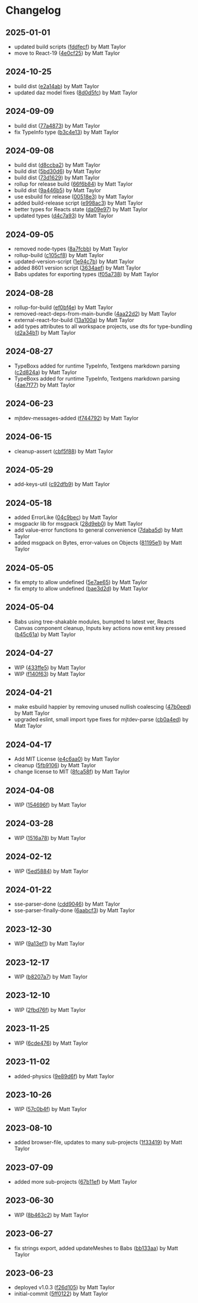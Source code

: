 # Changelog


## 2025-01-01
- updated build scripts ([fddfecf](https://github.com/matthewjosephtaylor/avatar-3d/commit/fddfecfff91e83825bdaec92a34521fb3d1a9dec)) by Matt Taylor
- move to React-19 ([4e0cf25](https://github.com/matthewjosephtaylor/avatar-3d/commit/4e0cf2587185763f6e350c108991c872d41da907)) by Matt Taylor

## 2024-10-25
- build dist ([e2a14ab](https://github.com/matthewjosephtaylor/avatar-3d/commit/e2a14ab331d38a15a9710baf13396fadd04a63dd)) by Matt Taylor
- updated daz model fixes ([8d0d5fc](https://github.com/matthewjosephtaylor/avatar-3d/commit/8d0d5fc7a9f5c0a5dfb4db227d1989f11e2eaa74)) by Matt Taylor

## 2024-09-09
- build dist ([77a4873](https://github.com/matthewjosephtaylor/avatar-3d/commit/77a4873dc1be8b4753534485fd0a6a1ae40dde59)) by Matt Taylor
- fix TypeInfo type ([b3c4e13](https://github.com/matthewjosephtaylor/avatar-3d/commit/b3c4e13f937615e21dceabc6fd8d258c26f29a81)) by Matt Taylor

## 2024-09-08
- build dist ([d8ccba2](https://github.com/matthewjosephtaylor/avatar-3d/commit/d8ccba2a8a400428143bbbeb941701449d5b3a83)) by Matt Taylor
- build dist ([5bd30d6](https://github.com/matthewjosephtaylor/avatar-3d/commit/5bd30d6ba673f05569c92c02afa5aa457715bfa0)) by Matt Taylor
- build dist ([73d1629](https://github.com/matthewjosephtaylor/avatar-3d/commit/73d162976bc2b184ac1b301f8d073ebc75627e92)) by Matt Taylor
- rollup for release build ([66f6b84](https://github.com/matthewjosephtaylor/avatar-3d/commit/66f6b8460a43cffdab59054eb50e5b2bc26958eb)) by Matt Taylor
- build dist ([9a446b5](https://github.com/matthewjosephtaylor/avatar-3d/commit/9a446b58fc525bec245123e9f6657426553e58c8)) by Matt Taylor
- use esbuild for release ([00518e3](https://github.com/matthewjosephtaylor/avatar-3d/commit/00518e323df97ce5221e5c7f441e7a44d6ba3d22)) by Matt Taylor
- added build-release script ([e998ac3](https://github.com/matthewjosephtaylor/avatar-3d/commit/e998ac3b51073f2697e7b33699595265b7d6406f)) by Matt Taylor
- better types for Reacts state ([da09e97](https://github.com/matthewjosephtaylor/avatar-3d/commit/da09e97541c980c33794e4a730af7fbbaf1c83d5)) by Matt Taylor
- updated types ([d4c7a93](https://github.com/matthewjosephtaylor/avatar-3d/commit/d4c7a93ee485fb31adf743729e3a3ecd61d2ce90)) by Matt Taylor

## 2024-09-05
- removed node-types ([8a7fcbb](https://github.com/matthewjosephtaylor/avatar-3d/commit/8a7fcbb0f924bfd913f62d5bfad46f1986c386d2)) by Matt Taylor
- rollup-build ([c105cf8](https://github.com/matthewjosephtaylor/avatar-3d/commit/c105cf8dff834e9f6fcac363918b2cd768e2b653)) by Matt Taylor
- updated-version-script ([1e94c7b](https://github.com/matthewjosephtaylor/avatar-3d/commit/1e94c7bb5b5ccdefe60814ee3d2be4598cceabf7)) by Matt Taylor
- added 8601 version script ([3634aef](https://github.com/matthewjosephtaylor/avatar-3d/commit/3634aefa81aab6e3500380de1c404dd347c3e0b2)) by Matt Taylor
- Babs updates for exporting types ([f05a738](https://github.com/matthewjosephtaylor/avatar-3d/commit/f05a7385b0f42183d92e41b1f3d0e5cbd298f5c4)) by Matt Taylor

## 2024-08-28
- rollup-for-build ([ef0bf4e](https://github.com/matthewjosephtaylor/avatar-3d/commit/ef0bf4eb2a1a816d0f501508670375d0aa778230)) by Matt Taylor
- removed-react-deps-from-main-bundle ([4aa22d2](https://github.com/matthewjosephtaylor/avatar-3d/commit/4aa22d275662d94d901836adccb2cadd85b286dc)) by Matt Taylor
- external-react-for-build ([13a100a](https://github.com/matthewjosephtaylor/avatar-3d/commit/13a100a2d9db5c1e4df5cea8a6f60cb1bf92ec40)) by Matt Taylor
- add types attributes to all workspace projects, use dts for type-bundling ([d2a34b1](https://github.com/matthewjosephtaylor/avatar-3d/commit/d2a34b1f1c2287f8caa43caadbea306e15b77bc3)) by Matt Taylor

## 2024-08-27
- TypeBoxs added for runtime TypeInfo, Textgens markdown parsing ([c2d824a](https://github.com/matthewjosephtaylor/avatar-3d/commit/c2d824aae0f35a6f20eaec1ff2d08880884962a6)) by Matt Taylor
- TypeBoxs added for runtime TypeInfo, Textgens markdown parsing ([4ae7f77](https://github.com/matthewjosephtaylor/avatar-3d/commit/4ae7f77b690517e5e89cb676315a8e77a1e90446)) by Matt Taylor

## 2024-06-23
- mjtdev-messages-added ([f744792](https://github.com/matthewjosephtaylor/avatar-3d/commit/f744792e72b23f21070b6931c243975d1d094cf4)) by Matt Taylor

## 2024-06-15
- cleanup-assert ([cbf5f88](https://github.com/matthewjosephtaylor/avatar-3d/commit/cbf5f88a285a52cd1dd1284750934931f4aa6019)) by Matt Taylor

## 2024-05-29
- add-keys-util ([c92dfb9](https://github.com/matthewjosephtaylor/avatar-3d/commit/c92dfb9f37c76e68822d80f5d7c3ee01ae75072c)) by Matt Taylor

## 2024-05-18
- added ErrorLike ([04c9bec](https://github.com/matthewjosephtaylor/avatar-3d/commit/04c9bec6fd23c1e612bdaa120ef393985640e386)) by Matt Taylor
- msgpackr lib for msgpack ([28d9eb0](https://github.com/matthewjosephtaylor/avatar-3d/commit/28d9eb083f8612390180a505bd18911aa86b38ee)) by Matt Taylor
- add value-error functions to general convenience ([7daba5d](https://github.com/matthewjosephtaylor/avatar-3d/commit/7daba5de8417887cf8725212afee60b26c187c35)) by Matt Taylor
- added msgpack on Bytes, error-values on Objects ([81195e1](https://github.com/matthewjosephtaylor/avatar-3d/commit/81195e1e9105337f290966c305c59f3b430da6b5)) by Matt Taylor

## 2024-05-05
- fix empty to allow undefined ([5e7ae65](https://github.com/matthewjosephtaylor/avatar-3d/commit/5e7ae65a7fc9948f237afc9b7ecbc76654d8e9ff)) by Matt Taylor
- fix empty to allow undefined ([bae3d2d](https://github.com/matthewjosephtaylor/avatar-3d/commit/bae3d2d68eeda3ca1a90936dbfa6dc2ed079c69d)) by Matt Taylor

## 2024-05-04
- Babs using tree-shakable modules, bumpted to latest ver, Reacts Canvas component cleanup, Inputs key actions now emit key pressed ([b45c61a](https://github.com/matthewjosephtaylor/avatar-3d/commit/b45c61a37277c05561f29230fe30154b3241e77f)) by Matt Taylor

## 2024-04-27
- WIP ([433ffe5](https://github.com/matthewjosephtaylor/avatar-3d/commit/433ffe506673eee67978ac2087113c6f50a030d7)) by Matt Taylor
- WIP ([f140f63](https://github.com/matthewjosephtaylor/avatar-3d/commit/f140f63488a8a70c140b4e2bb76fedfd7a7f52ec)) by Matt Taylor

## 2024-04-21
- make esbuild happier by removing unused nullish coalescing ([47b0eed](https://github.com/matthewjosephtaylor/avatar-3d/commit/47b0eed00879eb2e485fd7607ca587e14c336345)) by Matt Taylor
- upgraded eslint, small import type fixes for mjtdev-parse ([cb0a4ed](https://github.com/matthewjosephtaylor/avatar-3d/commit/cb0a4ed20b63b787b4d7150c9ec2032734d2cb1d)) by Matt Taylor

## 2024-04-17
- Add MIT License ([e4c6aa0](https://github.com/matthewjosephtaylor/avatar-3d/commit/e4c6aa09af7042df0fb394e5cc3a3dfe78322b1a)) by Matt Taylor
- cleanup ([5fb9106](https://github.com/matthewjosephtaylor/avatar-3d/commit/5fb91066837b7ae2db84147bada21ae351201740)) by Matt Taylor
- change license to MIT ([8fca58f](https://github.com/matthewjosephtaylor/avatar-3d/commit/8fca58f5e5845a91c32ddc56b9db68a11ce3c933)) by Matt Taylor

## 2024-04-08
- WIP ([154696f](https://github.com/matthewjosephtaylor/avatar-3d/commit/154696fafb66138ace6316402e5ba6b940593e52)) by Matt Taylor

## 2024-03-28
- WIP ([1516a78](https://github.com/matthewjosephtaylor/avatar-3d/commit/1516a7838d6292fa982e3bd9f5d484fc3d5f7701)) by Matt Taylor

## 2024-02-12
- WIP ([5ed5884](https://github.com/matthewjosephtaylor/avatar-3d/commit/5ed58843213e0636d8bc813e6a8812fd800d56fe)) by Matt Taylor

## 2024-01-22
- sse-parser-done ([cdd9046](https://github.com/matthewjosephtaylor/avatar-3d/commit/cdd90461352906f5049014429c6c253a936e509a)) by Matt Taylor
- sse-parser-finally-done ([6aabcf3](https://github.com/matthewjosephtaylor/avatar-3d/commit/6aabcf36c108c18401f53fb5ca63588966d8f90f)) by Matt Taylor

## 2023-12-30
- WIP ([9a13ef1](https://github.com/matthewjosephtaylor/avatar-3d/commit/9a13ef1820ac41ea9fe81e6a011b92c119b792c8)) by Matt Taylor

## 2023-12-17
- WIP ([b8207a7](https://github.com/matthewjosephtaylor/avatar-3d/commit/b8207a79d2d7765c71a02c88c0720c47583bf448)) by Matt Taylor

## 2023-12-10
- WIP ([2fbd76f](https://github.com/matthewjosephtaylor/avatar-3d/commit/2fbd76f2549ddfaf7f6899ed3c3b5b61fe14837b)) by Matt Taylor

## 2023-11-25
- WIP ([6cde476](https://github.com/matthewjosephtaylor/avatar-3d/commit/6cde476464958e3542e5e7a9559fe7b8ca5c88c2)) by Matt Taylor

## 2023-11-02
- added-physics ([9e89d6f](https://github.com/matthewjosephtaylor/avatar-3d/commit/9e89d6fbd0e13902d32bc40b26e063c1cced5b7e)) by Matt Taylor

## 2023-10-26
- WIP ([57c0b4f](https://github.com/matthewjosephtaylor/avatar-3d/commit/57c0b4f977848914b42c99362ad8519ad710737b)) by Matt Taylor

## 2023-08-10
- added browser-file, updates to many sub-projects ([1f33419](https://github.com/matthewjosephtaylor/avatar-3d/commit/1f334195dc4d606e23247e3130490793e9fe7b73)) by Matt Taylor

## 2023-07-09
- added more sub-projects ([67b11ef](https://github.com/matthewjosephtaylor/avatar-3d/commit/67b11ef0b6b2814d54a40279b8fe9672e9474e14)) by Matt Taylor

## 2023-06-30
- WIP ([8b463c2](https://github.com/matthewjosephtaylor/avatar-3d/commit/8b463c27af0e33cf76790185f9d02ea6b0a6a516)) by Matt Taylor

## 2023-06-27
- fix strings export, added updateMeshes to Babs ([bb133aa](https://github.com/matthewjosephtaylor/avatar-3d/commit/bb133aae014d4fa15c15a065bde0ca9230674d5e)) by Matt Taylor

## 2023-06-23
- deployed v1.0.3 ([f26d105](https://github.com/matthewjosephtaylor/avatar-3d/commit/f26d105fdd8e82346192431de0621247c2e252a2)) by Matt Taylor
- initial-commit ([5ff0122](https://github.com/matthewjosephtaylor/avatar-3d/commit/5ff0122e5b05a57603447f827f896b4135bd0eca)) by Matt Taylor
